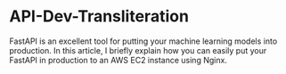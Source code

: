 # API-Dev-Transliteration
FastAPI is an excellent tool for putting your machine learning models into production. In this article, I briefly explain how you can easily put your FastAPI in production to an AWS EC2 instance using Nginx.
